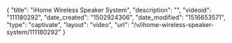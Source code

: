 {
    "title": "iHome Wireless Speaker System",
    "description": "",
    "videoid": "111180292",
    "date_created": "1502924306",
    "date_modified": "1516653571",
    "type": "captivate",
    "layout": "video",
    "url": "\/v\/ihome-wireless-speaker-system\/111180292"
}